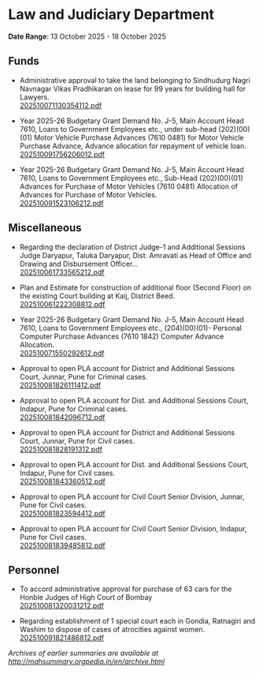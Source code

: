 # Law and Judiciary Department

**Date Range**: 13 October 2025 - 18 October 2025


## Funds
- Administrative approval to take the land belonging to Sindhudurg Nagri Navnagar Vikas Pradhikaran on lease for 99 years for building hall for Lawyers.\
  [202510071130354112.pdf](https://gr.maharashtra.gov.in/Site/Upload/Government%20Resolutions/English/202510071130354112.pdf)

- Year 2025-26 Budgetary Grant Demand No. J-5, Main Account Head 7610, Loans to Government Employees etc., under sub-head (202)(00)(01) Motor Vehicle Purchase Advances (7610 0481) for Motor Vehicle Purchase Advance, Advance allocation for repayment of vehicle loan.\
  [202510091756206012.pdf](https://gr.maharashtra.gov.in/Site/Upload/Government%20Resolutions/English/202510091756206012.pdf)

- Year 2025-26 Budgetary Grant Demand No. J-5, Main Account Head 7610, Loans to Government Employees etc., Sub-Head (202)(00)(01) Advances for Purchase of Motor Vehicles (7610 0481) Allocation of Advances for Purchase of Motor Vehicles.\
  [202510091523106212.pdf](https://gr.maharashtra.gov.in/Site/Upload/Government%20Resolutions/English/202510091523106212.pdf)

## Miscellaneous
- Regarding the declaration of District Judge-1 and Additional Sessions Judge Daryapur, Taluka Daryapur, Dist. Amravati as Head of Office and Drawing and Disbursement Officer...\
  [202510061733565212.pdf](https://gr.maharashtra.gov.in/Site/Upload/Government%20Resolutions/English/202510061733565212.pdf)

- Plan and Estimate for construction of additional floor (Second Floor) on the existing Court building at Kaij, District Beed.\
  [202510061222308812.pdf](https://gr.maharashtra.gov.in/Site/Upload/Government%20Resolutions/English/202510061222308812.pdf)

- Year 2025-26 Budgetary Grant Demand No. J-5, Main Account Head 7610, Loans to Government Employees etc., (204)(00)(01)- Personal Computer Purchase Advances (7610 1842) Computer Advance Allocation.\
  [202510071550292612.pdf](https://gr.maharashtra.gov.in/Site/Upload/Government%20Resolutions/English/202510071550292612.pdf)

- Approval to open PLA account for District and Additional Sessions Court, Junnar, Pune for Criminal cases.\
  [202510081826111412.pdf](https://gr.maharashtra.gov.in/Site/Upload/Government%20Resolutions/English/202510081826111412.pdf)

- Approval to open PLA account for Dist. and Additional Sessions Court, Indapur, Pune   for Criminal cases.\
  [202510081842096712.pdf](https://gr.maharashtra.gov.in/Site/Upload/Government%20Resolutions/English/202510081842096712.pdf)

- Approval to open PLA account for District and Additional Sessions Court, Junnar, Pune for Civil cases.\
  [202510081828191312.pdf](https://gr.maharashtra.gov.in/Site/Upload/Government%20Resolutions/English/202510081828191312.pdf)

- Approval to open PLA account for Dist. and Additional Sessions Court, Indapur, Pune for Civil cases.\
  [202510081843360512.pdf](https://gr.maharashtra.gov.in/Site/Upload/Government%20Resolutions/English/202510081843360512.pdf)

- Approval to open PLA account for Civil Court Senior Division, Junnar, Pune for Civil cases.\
  [202510081823594412.pdf](https://gr.maharashtra.gov.in/Site/Upload/Government%20Resolutions/English/202510081823594412.pdf)

- Approval to open PLA account for Civil  Court Senior Division, Indapur, Pune for Civil cases.\
  [202510081839485812.pdf](https://gr.maharashtra.gov.in/Site/Upload/Government%20Resolutions/English/202510081839485812.pdf)

## Personnel
- To accord administrative approval for purchase of 63 cars for the Honble Judges of High Court of Bombay\
  [202510081320031212.pdf](https://gr.maharashtra.gov.in/Site/Upload/Government%20Resolutions/English/202510081320031212.pdf)

- Regarding establishment of 1 special court each in Gondia, Ratnagiri and Washim to dispose of cases of atrocities against women.\
  [202510091821486812.pdf](https://gr.maharashtra.gov.in/Site/Upload/Government%20Resolutions/English/202510091821486812.pdf)


*Archives of earlier summaries are available at http://mahsummary.orgpedia.in/en/archive.html*
